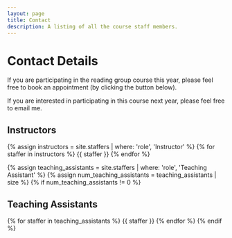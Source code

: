 ```yaml
---
layout: page
title: Contact
description: A listing of all the course staff members.
---
```


# Contact Details

If you are participating in the reading group course this year, please feel free to book an appointment (by clicking the button below).

If you are interested in participating in this course next year, please feel free to email me.


## Instructors

{% assign instructors = site.staffers | where: 'role', 'Instructor' %}
{% for staffer in instructors %}
{{ staffer }}
{% endfor %}

{% assign teaching_assistants = site.staffers | where: 'role', 'Teaching Assistant' %}
{% assign num_teaching_assistants = teaching_assistants | size %}
{% if num_teaching_assistants != 0 %}
## Teaching Assistants

{% for staffer in teaching_assistants %}
{{ staffer }}
{% endfor %}
{% endif %}
